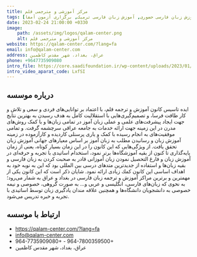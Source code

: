 ```yaml
---
title: مرکز آموزشی و مترجمی قلم
tags: [آموزش زبان فارسی حضوری, آموزش زبان فارسی ترمیک, برگزاری آزمون آمفا]
date: 2023-02-24 21:00:00 +0330
image: 
    path: /assets/img/logos/qalam-center.png
    alt: مرکز آموزشی و مترجمی قلم
website: https://qalam-center.com/?lang=fa
email: info@qalam-center.com
address: عراق، بغداد، شهر مقدس کاظمین
phone: +9647735909080
intro_file: https://core.saadifoundation.ir/wp-content/uploads/2023/01/Qalam-introduction.pdf
intro_video_aparat_code: LxfSI
---
```


## درباره موسسه
ایده تاسیس کانون آموزش و ترجمه قلم، با اعتماد بر توانایی‌های فردی و سعی و تلاش و کار طاقت فرسا، و تصمیم‌گیری‌هایی با استقلالیت کامل به هدف رسیدن به بهترین نتایج جهت ایجاد پیشرفت‌های علمی و عملی زبان آموز در تمامی زبان‌ها و با کمک روش‌های مدرن در این زمینه جهت ارائه خدمات به جامعه عراقی سرچشمه گرفت. و تمامى موفقیت‌هاى به انجام رسیده با کمک و یاری پرسنلی کاردیده و کارآزموده در زمینه آموزش زبان و رسانیدن مطلب به زبان آموز بر اساس معیارهاى جهانی آموزش زبان تحقق یافت. از ویژگی‌هایى كه این‌ كانون را در این زمان بسیار کوتاه، یعنى از زمان پایه‌گذاری تا کنون از بقیه آموزشگاه‌ها برتر نمود، استخدام اساتیدى با تجربه و حرفه‌اى در آموزش زبان و فارغ التحصیل نمودن زبان آموزانى قادر به صحبت کردن به زبان فارسی و بقیه زبان‌ها و استفاده از جدیدترین متدهاى درسی بین المللى بود که این به نوبه خود به اهداف اساسی این كانون كمك زیادى ارائه نمود. شایان ذکر است که این كانون یکی از مهمترین و برترین مراکز آموزش و ترجمه زبان فارسی در بغداد و عراق به شمار می‌رود‌؛ به نحوی که زبان‌های فارسی، انگلیسی و عربی و… به صورت گروهی، خصوصی و نیمه خصوصی به دانشجویان دانشگاه‌ها و همچنین علاقه مندان یادگیری زبان توسط اساتیدى با تجربه و خبره تدریس می‌شود.

## ارتباط با موسسه

- https://qalam-center.com/?lang=fa
- info@qalam-center.com
- 964-7735909080+ - 964-7800359500+
- عراق، بغداد، شهر مقدس کاظمین